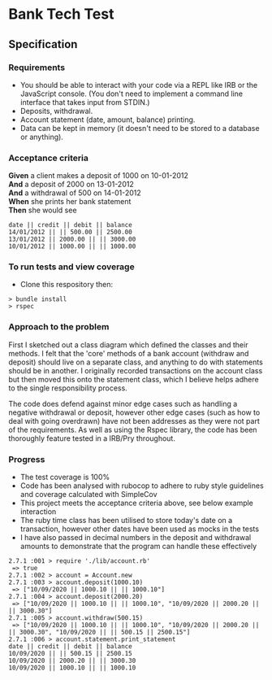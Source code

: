# Bank Tech Test

## Specification

### Requirements

* You should be able to interact with your code via a REPL like IRB or the JavaScript console.  (You don't need to implement a command line interface that takes input from STDIN.)
* Deposits, withdrawal.
* Account statement (date, amount, balance) printing.
* Data can be kept in memory (it doesn't need to be stored to a database or anything).

### Acceptance criteria

**Given** a client makes a deposit of 1000 on 10-01-2012  
**And** a deposit of 2000 on 13-01-2012  
**And** a withdrawal of 500 on 14-01-2012  
**When** she prints her bank statement  
**Then** she would see

```
date || credit || debit || balance
14/01/2012 || || 500.00 || 2500.00
13/01/2012 || 2000.00 || || 3000.00
10/01/2012 || 1000.00 || || 1000.00
```

### To run tests and view coverage

* Clone this respository then:
```
> bundle install
> rspec
```

### Approach to the problem

First I sketched out a class diagram which defined the classes and their methods. I felt that the 'core' methods of a bank account (withdraw and deposit) should live on a separate class, and anything to do with statements should be in another. I originally recorded transactions on the account class but then moved this onto the statement class, which I believe helps adhere to the single responsibility process.

The code does defend against minor edge cases such as handling a negative withdrawal or deposit, however other edge cases (such as how to deal with going overdrawn) have not been addresses as they were not part of the requirements. As well as using the Rspec library, the code has been thoroughly feature tested in a IRB/Pry throughout.  

### Progress

* The test coverage is 100%
* Code has been analysed with rubocop to adhere to ruby style guidelines and coverage calculated with SimpleCov
* This project meets the acceptance criteria above, see below example interaction
* The ruby time class has been utilised to store today's date on a transaction, however other dates have been used as mocks in the tests
* I have also passed in decimal numbers in the deposit and withdrawal amounts to demonstrate that the program can handle these effectively

```
2.7.1 :001 > require './lib/account.rb'
 => true
2.7.1 :002 > account = Account.new
2.7.1 :003 > account.deposit(1000.10)
 => ["10/09/2020 || 1000.10 || || 1000.10"]
2.7.1 :004 > account.deposit(2000.20)
 => ["10/09/2020 || 1000.10 || || 1000.10", "10/09/2020 || 2000.20 || || 3000.30"]
2.7.1 :005 > account.withdraw(500.15)
 => ["10/09/2020 || 1000.10 || || 1000.10", "10/09/2020 || 2000.20 || || 3000.30", "10/09/2020 || || 500.15 || 2500.15"]
2.7.1 :006 > account.statement.print_statement
date || credit || debit || balance
10/09/2020 || || 500.15 || 2500.15
10/09/2020 || 2000.20 || || 3000.30
10/09/2020 || 1000.10 || || 1000.10
```
